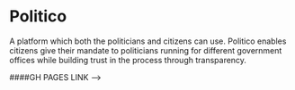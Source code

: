 # Politico
A platform which both the politicians and citizens can use. Politico enables citizens give their mandate to politicians running for different government offices while building trust in the process through transparency.



 ####GH  PAGES LINK -->
 